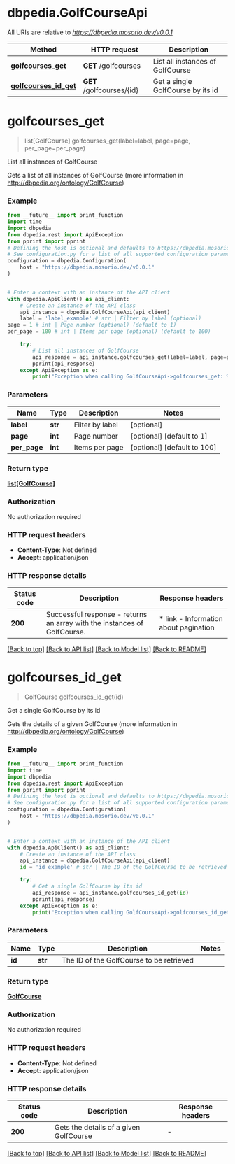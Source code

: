 # dbpedia.GolfCourseApi

All URIs are relative to *https://dbpedia.mosorio.dev/v0.0.1*

Method | HTTP request | Description
------------- | ------------- | -------------
[**golfcourses_get**](GolfCourseApi.md#golfcourses_get) | **GET** /golfcourses | List all instances of GolfCourse
[**golfcourses_id_get**](GolfCourseApi.md#golfcourses_id_get) | **GET** /golfcourses/{id} | Get a single GolfCourse by its id


# **golfcourses_get**
> list[GolfCourse] golfcourses_get(label=label, page=page, per_page=per_page)

List all instances of GolfCourse

Gets a list of all instances of GolfCourse (more information in http://dbpedia.org/ontology/GolfCourse)

### Example

```python
from __future__ import print_function
import time
import dbpedia
from dbpedia.rest import ApiException
from pprint import pprint
# Defining the host is optional and defaults to https://dbpedia.mosorio.dev/v0.0.1
# See configuration.py for a list of all supported configuration parameters.
configuration = dbpedia.Configuration(
    host = "https://dbpedia.mosorio.dev/v0.0.1"
)


# Enter a context with an instance of the API client
with dbpedia.ApiClient() as api_client:
    # Create an instance of the API class
    api_instance = dbpedia.GolfCourseApi(api_client)
    label = 'label_example' # str | Filter by label (optional)
page = 1 # int | Page number (optional) (default to 1)
per_page = 100 # int | Items per page (optional) (default to 100)

    try:
        # List all instances of GolfCourse
        api_response = api_instance.golfcourses_get(label=label, page=page, per_page=per_page)
        pprint(api_response)
    except ApiException as e:
        print("Exception when calling GolfCourseApi->golfcourses_get: %s\n" % e)
```

### Parameters

Name | Type | Description  | Notes
------------- | ------------- | ------------- | -------------
 **label** | **str**| Filter by label | [optional] 
 **page** | **int**| Page number | [optional] [default to 1]
 **per_page** | **int**| Items per page | [optional] [default to 100]

### Return type

[**list[GolfCourse]**](GolfCourse.md)

### Authorization

No authorization required

### HTTP request headers

 - **Content-Type**: Not defined
 - **Accept**: application/json

### HTTP response details
| Status code | Description | Response headers |
|-------------|-------------|------------------|
**200** | Successful response - returns an array with the instances of GolfCourse. |  * link - Information about pagination <br>  |

[[Back to top]](#) [[Back to API list]](../README.md#documentation-for-api-endpoints) [[Back to Model list]](../README.md#documentation-for-models) [[Back to README]](../README.md)

# **golfcourses_id_get**
> GolfCourse golfcourses_id_get(id)

Get a single GolfCourse by its id

Gets the details of a given GolfCourse (more information in http://dbpedia.org/ontology/GolfCourse)

### Example

```python
from __future__ import print_function
import time
import dbpedia
from dbpedia.rest import ApiException
from pprint import pprint
# Defining the host is optional and defaults to https://dbpedia.mosorio.dev/v0.0.1
# See configuration.py for a list of all supported configuration parameters.
configuration = dbpedia.Configuration(
    host = "https://dbpedia.mosorio.dev/v0.0.1"
)


# Enter a context with an instance of the API client
with dbpedia.ApiClient() as api_client:
    # Create an instance of the API class
    api_instance = dbpedia.GolfCourseApi(api_client)
    id = 'id_example' # str | The ID of the GolfCourse to be retrieved

    try:
        # Get a single GolfCourse by its id
        api_response = api_instance.golfcourses_id_get(id)
        pprint(api_response)
    except ApiException as e:
        print("Exception when calling GolfCourseApi->golfcourses_id_get: %s\n" % e)
```

### Parameters

Name | Type | Description  | Notes
------------- | ------------- | ------------- | -------------
 **id** | **str**| The ID of the GolfCourse to be retrieved | 

### Return type

[**GolfCourse**](GolfCourse.md)

### Authorization

No authorization required

### HTTP request headers

 - **Content-Type**: Not defined
 - **Accept**: application/json

### HTTP response details
| Status code | Description | Response headers |
|-------------|-------------|------------------|
**200** | Gets the details of a given GolfCourse |  -  |

[[Back to top]](#) [[Back to API list]](../README.md#documentation-for-api-endpoints) [[Back to Model list]](../README.md#documentation-for-models) [[Back to README]](../README.md)

